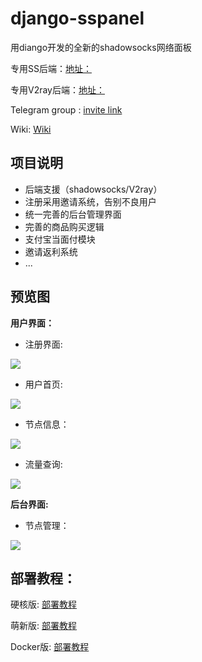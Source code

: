 # django-sspanel
用diango开发的全新的shadowsocks网络面板

专用SS后端：[地址：](https://github.com/Ehco1996/aioshadowsocks)

专用V2ray后端：[地址：](https://github.com/Ehco1996/v2scar)

Telegram group : [invite link](https://t.me/Ehcobreakwa11)

Wiki: [Wiki](https://github.com/Ehco1996/django-sspanel/wiki)


## 项目说明

* 后端支援（shadowsocks/V2ray）
* 注册采用邀请系统，告别不良用户
* 统一完善的后台管理界面
* 完善的商品购买逻辑
* 支付宝当面付模块
* 邀请返利系统
* ...

## 预览图

**用户界面：**

* 注册界面:

![](https://user-images.githubusercontent.com/24697284/53059324-5dfaf000-34f1-11e9-9454-a828237b263d.png)

* 用户首页:

![](https://user-images.githubusercontent.com/24697284/53059228-12e0dd00-34f1-11e9-8b15-e832c182d010.png)


* 节点信息：

![](https://user-images.githubusercontent.com/24697284/53059231-13797380-34f1-11e9-8702-39c9063dd049.png)

* 流量查询:

![](https://user-images.githubusercontent.com/24697284/53059233-14120a00-34f1-11e9-94f3-b2ca2ab88882.png)


**后台界面:**

* 节点管理：

![](https://user-images.githubusercontent.com/24697284/53059234-14120a00-34f1-11e9-8937-ea56cf4077ed.png)


## 部署教程：



硬核版: [部署教程](https://github.com/Ehco1996/django-sspanel/wiki/%E9%9D%A2%E6%9D%BF%E9%83%A8%E7%BD%B2)

萌新版: [部署教程](https://github.com/Ehco1996/django-sspanel/wiki/%E9%9D%A2%E6%9D%BF%E5%AE%89%E8%A3%85%E6%95%99%E7%A8%8B-%E8%90%8C%E6%96%B0%E7%89%88)

Docker版: [部署教程](https://github.com/Ehco1996/django-sspanel/wiki/Docker-%E4%B8%80%E9%94%AE%E5%AE%89%E8%A3%85)
